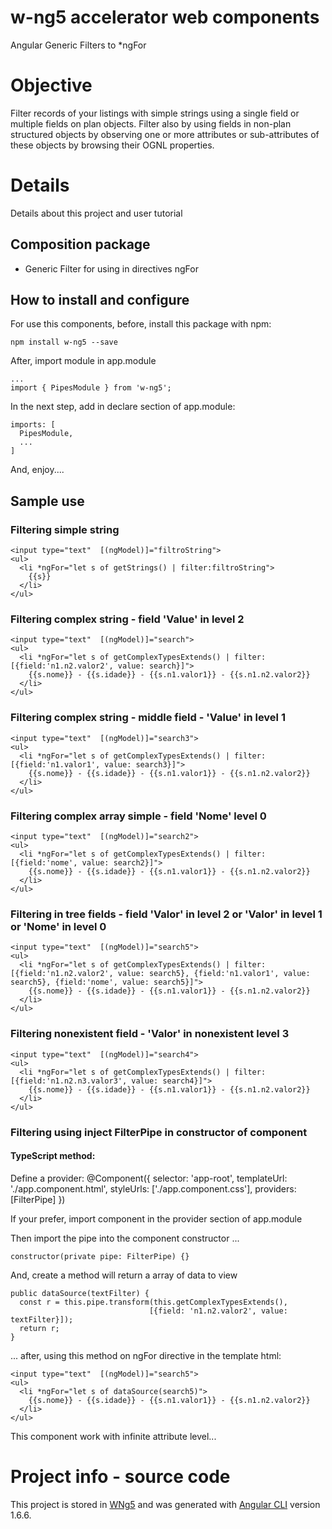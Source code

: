 # w-ng5 accelerator web components

Angular Generic Filters to *ngFor

# Objective

Filter records of your listings with simple strings using a single field or multiple fields on plan objects. Filter also by using fields in non-plan structured objects by observing one or more attributes or sub-attributes of these objects by browsing their OGNL properties.

# Details

Details about this project and user tutorial

## Composition package

* Generic Filter for using in directives ngFor

## How to install and configure

For use this components, before, install this package with npm:

    npm install w-ng5 --save

After, import module in app.module
    
    ...
    import { PipesModule } from 'w-ng5';

In the next step, add in declare section of app.module:

    imports: [
      PipesModule,
      ...
    ]

And, enjoy....

## Sample use

### Filtering simple string
    <input type="text"  [(ngModel)]="filtroString">
    <ul>
      <li *ngFor="let s of getStrings() | filter:filtroString">
        {{s}}
      </li>
    </ul>

### Filtering complex string - field 'Value' in level 2
    <input type="text"  [(ngModel)]="search">
    <ul>
      <li *ngFor="let s of getComplexTypesExtends() | filter:[{field:'n1.n2.valor2', value: search}]">
        {{s.nome}} - {{s.idade}} - {{s.n1.valor1}} - {{s.n1.n2.valor2}}
      </li>
    </ul>

### Filtering complex string - middle field - 'Value' in level 1
    <input type="text"  [(ngModel)]="search3">
    <ul>
      <li *ngFor="let s of getComplexTypesExtends() | filter:[{field:'n1.valor1', value: search3}]">
        {{s.nome}} - {{s.idade}} - {{s.n1.valor1}} - {{s.n1.n2.valor2}}
      </li>
    </ul>

### Filtering complex array simple - field 'Nome' level 0
    <input type="text"  [(ngModel)]="search2">
    <ul>
      <li *ngFor="let s of getComplexTypesExtends() | filter:[{field:'nome', value: search2}]">
        {{s.nome}} - {{s.idade}} - {{s.n1.valor1}} - {{s.n1.n2.valor2}}
      </li>
    </ul>

### Filtering in tree fields - field 'Valor' in level 2 or 'Valor' in level 1 or 'Nome' in level 0
    <input type="text"  [(ngModel)]="search5">
    <ul>
      <li *ngFor="let s of getComplexTypesExtends() | filter:[{field:'n1.n2.valor2', value: search5}, {field:'n1.valor1', value: search5}, {field:'nome', value: search5}]">
        {{s.nome}} - {{s.idade}} - {{s.n1.valor1}} - {{s.n1.n2.valor2}}
      </li>
    </ul>

### Filtering nonexistent field - 'Valor' in nonexistent level 3
    <input type="text"  [(ngModel)]="search4">
    <ul>
      <li *ngFor="let s of getComplexTypesExtends() | filter:[{field:'n1.n2.n3.valor3', value: search4}]">
        {{s.nome}} - {{s.idade}} - {{s.n1.valor1}} - {{s.n1.n2.valor2}}
      </li>
    </ul>


### Filtering using inject FilterPipe in constructor of component

#### TypeScript method: 

Define a provider:
    @Component({
      selector: 'app-root',
      templateUrl: './app.component.html',
      styleUrls: ['./app.component.css'],
      providers: [FilterPipe]
    })

If your prefer, import component in the provider section of app.module

Then import the pipe into the component constructor ...
    
    constructor(private pipe: FilterPipe) {}

And, create a method will return a array of data to view

    public dataSource(textFilter) {
      const r = this.pipe.transform(this.getComplexTypesExtends(),
                                   [{field: 'n1.n2.valor2', value: textFilter}]);
      return r;
    }

... after, using this method on ngFor directive in the template html:

    <input type="text"  [(ngModel)]="search5">
    <ul>
      <li *ngFor="let s of dataSource(search5)">
        {{s.nome}} - {{s.idade}} - {{s.n1.valor1}} - {{s.n1.n2.valor2}}
      </li>
    </ul>


This component work with infinite attribute level...

# Project info - source code

This project is stored in [WNg5](https://github.com/wquintanilhadasilva/w-ng5) and was generated with [Angular CLI](https://github.com/angular/angular-cli) version 1.6.6.
